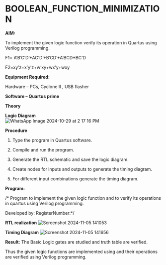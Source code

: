 # BOOLEAN_FUNCTION_MINIMIZATION

**AIM:**

To implement the given logic function verify its operation in Quartus using Verilog programming.

F1= A’B’C’D’+AC’D’+B’CD’+A’BCD+BC’D 

F2=xy’z+x’y’z+w’xy+wx’y+wxy

**Equipment Required:**

Hardware – PCs, Cyclone II , USB flasher

**Software – Quartus prime**

**Theory**

**Logic Diagram**   
   ![WhatsApp Image 2024-10-29 at 2 17 16 PM](https://github.com/user-attachments/assets/ffa16390-f730-4189-bcd0-6e077c81aae4)

**Procedure**

1.	Type the program in Quartus software.

2.	Compile and run the program.

3.	Generate the RTL schematic and save the logic diagram.

4.	Create nodes for inputs and outputs to generate the timing diagram.

5.	For different input combinations generate the timing diagram.


**Program:**

/* Program to implement the given logic function and to verify its operations in quartus using Verilog programming. 

Developed by: RegisterNumber:*/


**RTL realization**  ![Screenshot 2024-11-05 141053](https://github.com/user-attachments/assets/7cc01f81-e830-4f81-accf-f7868b04dc52)

**Timing Diagram**   ![Screenshot 2024-11-05 141656](https://github.com/user-attachments/assets/1e891d57-91a0-45f3-8bd5-a5d2c5297342)


**Result:**  The Basic Logic gates are studied and truth table are verified.

Thus the given logic functions are implemented using and their operations are verified using Verilog programming.

